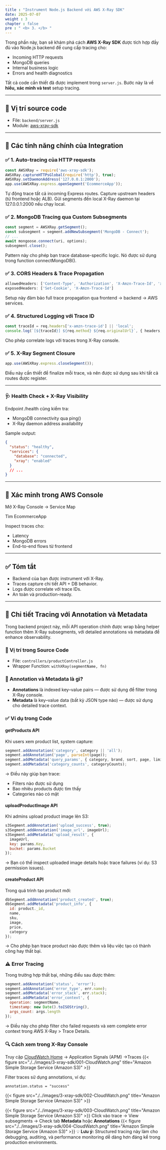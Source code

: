 ```yaml
---
title : "Instrument Node.js Backend với AWS X-Ray SDK"
date: 2025-07-07
weight : 3
chapter : false
pre : " <b> 3. </b> "
---
```


Trong phần này, bạn sẽ khám phá cách **AWS X-Ray SDK** được tích hợp đầy đủ vào Node.js backend để cung cấp tracing cho:

- Incoming HTTP requests
- MongoDB queries
- Internal business logic
- Errors and health diagnostics

Tất cả code cần thiết đã được implement trong `server.js`. Bước này là về **hiểu, xác minh và test** setup tracing.

---

## 📂 Vị trí source code

- File: `backend/server.js`
- Module: [aws-xray-sdk](https://www.npmjs.com/package/aws-xray-sdk)

---

## 🧠 Các tính năng chính của Integration

### ✅ 1. Auto-tracing của HTTP requests

```js
const AWSXRay = require('aws-xray-sdk');
AWSXRay.captureHTTPsGlobal(require('http'), true);
AWSXRay.setDaemonAddress('127.0.0.1:2000');
app.use(AWSXRay.express.openSegment('EcommerceApp'));
```
Tự động trace tất cả incoming Express routes.
Capture upstream headers (từ frontend hoặc ALB).
Gửi segments đến local X-Ray daemon tại 127.0.0.1:2000 nếu chạy local.

### ✅ 2. MongoDB Tracing qua Custom Subsegments

```js
const segment = AWSXRay.getSegment();
const subsegment = segment.addNewSubsegment('MongoDB - Connect');
// ...
await mongoose.connect(uri, options);
subsegment.close();
```
Pattern này cho phép bạn trace database-specific logic. Nó được sử dụng trong function connectMongoDB().

### ✅ 3. CORS Headers & Trace Propagation

```js
allowedHeaders: ['Content-Type', 'Authorization', 'X-Amzn-Trace-Id', 'x-amz-security-token'],
exposedHeaders: ['Set-Cookie', 'X-Amzn-Trace-Id']
```
Setup này đảm bảo full trace propagation qua frontend → backend → AWS services.

### ✅ 4. Structured Logging với Trace ID

```js
const traceId = req.headers['x-amzn-trace-id'] || 'local';
console.log(`[${traceId}] ${req.method} ${req.originalUrl}`, { headers, body });
```
Cho phép correlate logs với traces trong X-Ray console.

### ✅ 5. X-Ray Segment Closure

```js
app.use(AWSXRay.express.closeSegment());
```
Điều này cần thiết để finalize mỗi trace, và nên được sử dụng sau khi tất cả routes được register.

---

### 🩺 Health Check + X-Ray Visibility
Endpoint /health cũng kiểm tra:

- MongoDB connectivity qua ping()
- X-Ray daemon address availability

Sample output:

```json
{
  "status": "healthy",
  "services": {
    "database": "connected",
    "xray": "enabled"
  }
  // ...
}
```

---

## 🧪 Xác minh trong AWS Console
Mở X-Ray Console → Service Map

Tìm EcommerceApp

Inspect traces cho:

- Latency
- MongoDB errors
- End-to-end flows từ frontend

---

## ✅ Tóm tắt
- Backend của bạn được instrument với X-Ray.
- Traces capture chi tiết API + DB behavior.
- Logs được correlate với trace IDs.
- An toàn và production-ready.

---

## 🎯 Chi tiết Tracing với Annotation và Metadata
Trong backend project này, mỗi API operation chính được wrap bằng helper function thêm X-Ray subsegments, với detailed annotations và metadata để enhance observability.

### 📍 Vị trí trong Source Code
- File: `controllers/productController.js`
- Wrapper Function: `withXRay(segmentName, fn)`

### 🧩 Annotation và Metadata là gì?
- **Annotations** là indexed key–value pairs — được sử dụng để filter trong X-Ray console.
- **Metadata** là key–value data (bất kỳ JSON type nào) — được sử dụng cho detailed trace context.

### ✅ Ví dụ trong Code
#### getProducts API
Khi users xem product list, system capture:

```js
segment.addAnnotation('category', category || 'all');
segment.addAnnotation('page', parseInt(page));
segment.addMetadata('query_params', { category, brand, sort, page, limit });
segment.addMetadata('category_counts', categoryCounts);
```
→ Điều này giúp bạn trace:
- Filters nào được sử dụng
- Bao nhiêu products được tìm thấy
- Categories nào có mặt

#### uploadProductImage API
Khi admins upload product image lên S3:

```js
s3Segment.addAnnotation('upload_success', true);
s3Segment.addAnnotation('image_url', imageUrl);
s3Segment.addMetadata('upload_result', {
  imageUrl,
  key: params.Key,
  bucket: params.Bucket
});
```
→ Bạn có thể inspect uploaded image details hoặc trace failures (ví dụ: S3 permission issues).

#### createProduct API
Trong quá trình tạo product mới:

```js
dbSegment.addAnnotation('product_created', true);
dbSegment.addMetadata('product_info', {
  id: product._id,
  name,
  sku,
  image,
  price,
  category
});
```
→ Cho phép bạn trace product nào được thêm và liệu việc tạo có thành công hay thất bại.

### ⚠️ Error Tracing
Trong trường hợp thất bại, những điều sau được thêm:

```js
segment.addAnnotation('status', 'error');
segment.addAnnotation('error_type', err.name);
segment.addMetadata('error_stack', err.stack);
segment.addMetadata('error_context', {
  operation: segmentName,
  timestamp: new Date().toISOString(),
  args_count: args.length
});
```
→ Điều này cho phép filter cho failed requests và xem complete error context trong AWS X-Ray > Trace Details.

### 🔍 Cách xem trong X-Ray Console
Truy cập [CloudWatch Home](https://console.aws.amazon.com/cloudwatch/home) → Application Signals (APM) →Traces
{{< figure src="./../images/3-xray-sdk/001-CloudWatch.png" title="Amazon Simple Storage Service (Amazon S3)" >}}

Filter traces sử dụng annotations, ví dụ:

```
annotation.status = "success"
```
{{< figure src="./../images/3-xray-sdk/002-CloudWatch.png" title="Amazon Simple Storage Service (Amazon S3)" >}}

{{< figure src="./../images/3-xray-sdk/003-CloudWatch.png" title="Amazon Simple Storage Service (Amazon S3)" >}}
Click vào trace → View subsegments → Check tab **Metadata** hoặc **Annotations**
{{< figure src="./../images/3-xray-sdk/004-CloudWatch.png" title="Amazon Simple Storage Service (Amazon S3)" >}}
💡 **Lưu ý:** Structured tracing này làm cho debugging, auditing, và performance monitoring dễ dàng hơn đáng kể trong production environments.